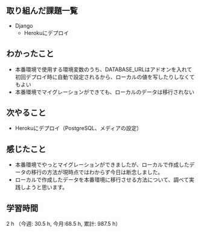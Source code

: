 ## 取り組んだ課題一覧
- Django
    - Herokuにデプロイ

## わかったこと
- 本番環境で使用する環境変数のうち、DATABASE_URLはアドオンを入れて初回デプロイ時に自動で設定されるから、ローカルの値を写したりしなくてもよい
- 本番環境でマイグレーションができても、ローカルのデータは移行されない    

## 次やること
- Herokuにデプロイ（PostgreSQL、メディアの設定）    

## 感じたこと
- 本番環境でやっとマイグレーションができましたが、ローカルで作成したデータの移行の方法が現時点ではわからず今日は断念しました。
- ローカルで作成したデータを本番環境に移行させる方法について、調べて実践しようと思います。    
    
## 学習時間
2 h （今週: 30.5 h, 今月:68.5 h, 累計: 987.5 h）